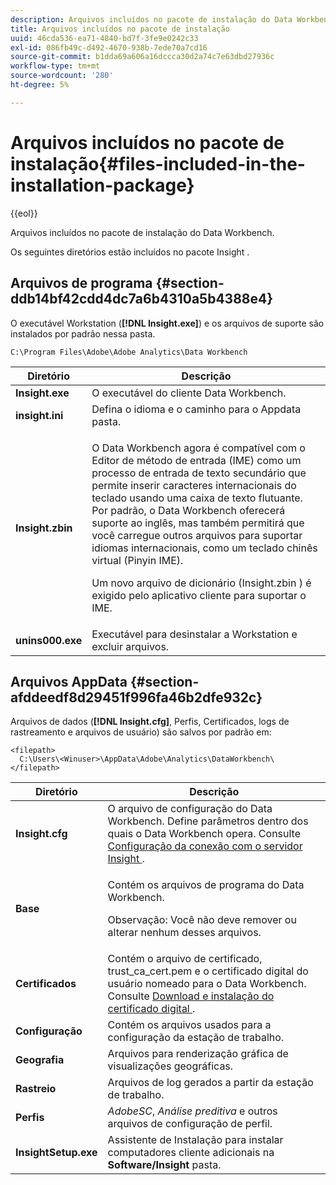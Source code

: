 ```yaml
---
description: Arquivos incluídos no pacote de instalação do Data Workbench.
title: Arquivos incluídos no pacote de instalação
uuid: 46cda536-ea71-4840-bd7f-3fe9e0242c33
exl-id: 086fb49c-d492-4670-938b-7ede70a7cd16
source-git-commit: b1dda69a606a16dccca30d2a74c7e63dbd27936c
workflow-type: tm+mt
source-wordcount: '280'
ht-degree: 5%

---
```


# Arquivos incluídos no pacote de instalação{#files-included-in-the-installation-package}

{{eol}}

Arquivos incluídos no pacote de instalação do Data Workbench.

Os seguintes diretórios estão incluídos no pacote Insight .

## Arquivos de programa {#section-ddb14bf42cdd4dc7a6b4310a5b4388e4}

O executável Workstation (**[!DNL Insight.exe]**) e os arquivos de suporte são instalados por padrão nessa pasta.

```
C:\Program Files\Adobe\Adobe Analytics\Data Workbench
```

<table id="table_56BAC85184A04E7680FBB4B36DE73285"> 
 <thead> 
  <tr> 
   <th colname="col1" class="entry"> Diretório </th> 
   <th colname="col2" class="entry"> Descrição </th> 
  </tr> 
 </thead>
 <tbody> 
  <tr> 
   <td colname="col1"> <b> <span class="filepath"> Insight.exe </span> </b> </td> 
   <td colname="col2"> O executável do cliente Data Workbench. </td> 
  </tr> 
  <tr> 
   <td colname="col1"> <b> <span class="filepath"> insight.ini </span> </b> </td> 
   <td colname="col2"> Defina o idioma e o caminho para o <span class="filepath"> Appdata </span> pasta. </td> 
  </tr> 
  <tr> 
   <td colname="col1"> <b> <span class="filepath"> Insight.zbin </span> </b> </td> 
   <td colname="col2"> <p>O Data Workbench agora é compatível com o Editor de método de entrada (IME) como um processo de entrada de texto secundário que permite inserir caracteres internacionais do teclado usando uma caixa de texto flutuante. Por padrão, o Data Workbench oferecerá suporte ao inglês, mas também permitirá que você carregue outros arquivos para suportar idiomas internacionais, como um teclado chinês virtual (Pinyin IME). </p> <p>Um novo arquivo de dicionário <span class="filepath"> (Insight.zbin </span>) é exigido pelo aplicativo cliente para suportar o IME. </p> </td> 
  </tr> 
  <tr> 
   <td colname="col1"> <b> <span class="filepath"> unins000.exe </span></b> </td> 
   <td colname="col2"> Executável para desinstalar a Workstation e excluir arquivos. </td> 
  </tr> 
 </tbody> 
</table>

## Arquivos AppData {#section-afddeedf8d29451f996fa46b2dfe932c}

Arquivos de dados (**[!DNL Insight.cfg]**, Perfis, Certificados, logs de rastreamento e arquivos de usuário) são salvos por padrão em:

```
<filepath>
  C:\Users\<Winuser>\AppData\Adobe\Analytics\DataWorkbench\ 
</filepath>
```

<table id="table_DBA4DBB54C57409C8EC116C686A08560"> 
 <thead> 
  <tr> 
   <th colname="col1" class="entry"> Diretório </th> 
   <th colname="col2" class="entry"> Descrição </th> 
  </tr> 
 </thead>
 <tbody> 
  <tr> 
   <td colname="col1"> <b> <span class="filepath"> Insight.cfg </span> </b> </td> 
   <td colname="col2"> O arquivo de configuração do Data Workbench. Define parâmetros dentro dos quais o Data Workbench opera. Consulte <a href="../../../home/c-install-insight/install-setup/c-conn-isvr.md#concept-9f47b2cd7c12492693a2cf810cfc1d9e"> Configuração da conexão com o servidor Insight </a>. </td> 
  </tr> 
  <tr> 
   <td colname="col1"> <b> <span class="filepath"> Base </span> </b> </td> 
   <td colname="col2"> <p>Contém os arquivos de programa do Data Workbench. </p> <p> <p>Observação: Você não deve remover ou alterar nenhum desses arquivos. </p> </p> </td> 
  </tr> 
  <tr> 
   <td colname="col1"> <b> <span class="filepath"> Certificados </span> </b> </td> 
   <td colname="col2"> Contém o arquivo de certificado, <span class="filepath"> trust_ca_cert.pem </span>e o certificado digital do usuário nomeado para o Data Workbench. Consulte <a href="../../../home/c-install-insight/install-setup/c-dgtl-crtf.md#concept-4c6a900074d4464fb6ec7862f7e54f10"> Download e instalação do certificado digital </a>. </td> 
  </tr> 
  <tr> 
   <td colname="col1"> <b> <span class="filepath"> Configuração </span> </b> </td> 
   <td colname="col2"> Contém os arquivos usados para a configuração da estação de trabalho. </td> 
  </tr> 
  <tr> 
   <td colname="col1"> <b> <span class="filepath"> Geografia </span></b> </td> 
   <td colname="col2"> Arquivos para renderização gráfica de visualizações geográficas. </td> 
  </tr> 
  <tr> 
   <td colname="col1"> <b> <span class="filepath"> Rastreio </span></b> </td> 
   <td colname="col2"> Arquivos de log gerados a partir da estação de trabalho. </td> 
  </tr> 
  <tr> 
   <td colname="col1"> <b> <span class="filepath"> Perfis </span></b> </td> 
   <td colname="col2"> <i>AdobeSC</i>, <i>Análise preditiva</i> e outros arquivos de configuração de perfil. </td> 
  </tr> 
  <tr> 
   <td colname="col1"> <b> <span class="filepath"> InsightSetup.exe </span></b> </td> 
   <td colname="col2"> Assistente de Instalação para instalar computadores cliente adicionais na <b> <span class="filepath"> Software/Insight </span></b> pasta. </td> 
  </tr> 
 </tbody> 
</table>
